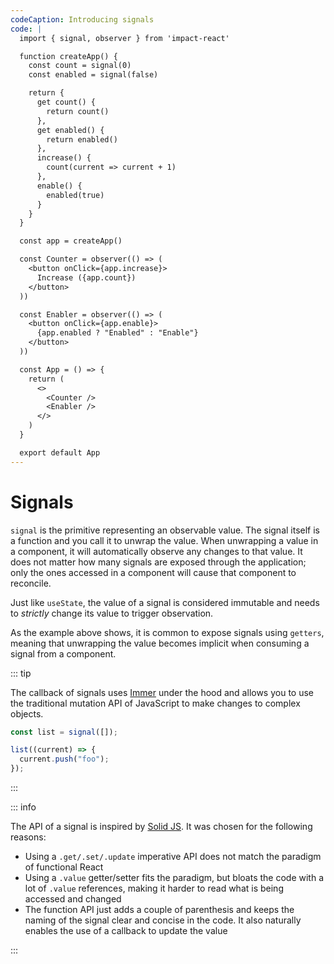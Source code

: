 ```yaml
---
codeCaption: Introducing signals
code: |
  import { signal, observer } from 'impact-react'

  function createApp() {
    const count = signal(0)
    const enabled = signal(false)

    return {
      get count() {
        return count()
      },
      get enabled() {
        return enabled()
      },
      increase() {
        count(current => current + 1)
      },
      enable() {
        enabled(true)
      }
    }
  }

  const app = createApp()

  const Counter = observer(() => (
    <button onClick={app.increase}>
      Increase ({app.count})
    </button>
  ))

  const Enabler = observer(() => (
    <button onClick={app.enable}>
      {app.enabled ? "Enabled" : "Enable"}
    </button>
  ))

  const App = () => {
    return (
      <>
        <Counter />
        <Enabler />
      </>
    )
  }

  export default App
---
```


# Signals

<ClientOnly>
  <Playground />
</ClientOnly>

`signal` is the primitive representing an observable value. The signal itself is a function and you call it to unwrap the value. When unwrapping a value in a component, it will automatically observe any changes to that value. It does not matter how many signals are exposed through the application; only the ones accessed in a component will cause that component to reconcile.

Just like `useState`, the value of a signal is considered immutable and needs to _strictly_ change its value to trigger observation.

As the example above shows, it is common to expose signals using `getters`, meaning that unwrapping the value becomes implicit when consuming a signal from a component.

::: tip

The callback of signals uses [Immer]() under the hood and allows you to use the traditional mutation API of JavaScript to make changes to complex objects.

```ts
const list = signal([]);

list((current) => {
  current.push("foo");
});
```

:::

::: info

The API of a signal is inspired by [Solid JS](https://www.solidjs.com/). It was chosen for the following reasons:

- Using a `.get/.set/.update` imperative API does not match the paradigm of functional React
- Using a `.value` getter/setter fits the paradigm, but bloats the code with a lot of `.value` references, making it harder to read what is being accessed and changed
- The function API just adds a couple of parenthesis and keeps the naming of the signal clear and concise in the code. It also naturally enables the use of a callback to update the value

:::

